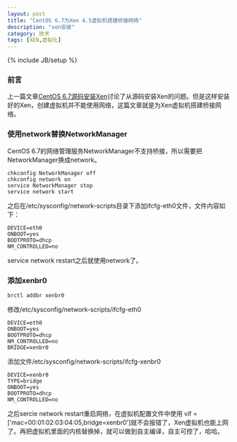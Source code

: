 ```yaml
---
layout: post
title: "CentOS 6.7为Xen 4.5虚拟机搭建桥接网络"
description: "xen安装"
category: 技术
tags: [XEN,虚拟化]
---
```

{% include JB/setup %}


<h3>前言</h3>

上一篇文章[CentOS 6.7源码安装Xen](http://terenceli.github.io/%E6%8A%80%E6%9C%AF/2016/04/26/centos6xen4.5)讨论了从源码安装Xen的问题。但是这样安装好的Xen，创建虚拟机并不能使用网络，这篇文章就是为Xen虚拟机搭建桥接网络。

<h3>使用network替换NetworkManager</h3>

CentOS 6.7的网络管理服务NetworkManager不支持桥接，所以需要把NetworkManager换成network。

	chkconfig NetworkManager off  
	chkconfig network on  
	service NetworkManager stop  
	service network start 

之后在/etc/sysconfig/network-scripts目录下添加ifcfg-eth0文件，文件内容如下：

	DEVICE=eth0
	ONBOOT=yes
	BOOTPROTO=dhcp
	NM_CONTROLLED=no


service network restart之后就使用network了。

<h3>添加xenbr0</h3>

	brctl addbr xenbr0

修改/etc/sysconfig/network-scripts/ifcfg-eth0

	DEVICE=eth0
	ONBOOT=yes
	BOOTPROTO=dhcp
	NM_CONTROLLED=no
	BRIDGE=xenbr0

添加文件/etc/sysconfig/network-scripts/ifcfg-xenbr0

	DEVICE=xenbr0
	TYPE=bridge
	ONBOOT=yes
	BOOTPROTO=dhcp
	NM_CONTROLLED=no

之后sercie network restart重启网络，在虚拟机配置文件中使用
vif = ['mac=00:01:02:03:04:05,bridge=xenbr0']就不会报错了，Xen虚拟机也能上网了。再把虚拟机里面的内核替换掉，就可以做到自主编译，自主可控了，哈哈。
